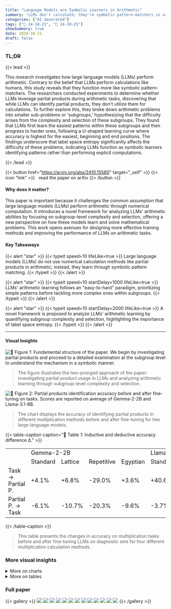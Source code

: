 ```yaml
---
title: "Language Models are Symbolic Learners in Arithmetic"
summary: "LLMs don't calculate; they're symbolic pattern-matchers in arithmetic, mastering easy patterns first, then tackling harder ones through subgroup selection, as shown by a novel experimental framework."
categories: ["AI Generated"]
tags: ["🔖 24-10-21", "🤗 24-10-25"]
showSummary: true
date: 2024-10-21
draft: false
---
```


### TL;DR


{{< lead >}}

This research investigates how large language models (LLMs) perform arithmetic. Contrary to the belief that LLMs perform calculations like humans, this study reveals that they function more like symbolic pattern-matchers. The researchers conducted experiments to determine whether LLMs leverage partial products during arithmetic tasks, discovering that while LLMs can identify partial products, they don't utilize them for calculations.  To further explore this, they broke down arithmetic problems into smaller sub-problems or 'subgroups,' hypothesizing that the difficulty arises from the complexity and selection of these subgroups. They found that LLMs first learn the easiest patterns within these subgroups and then progress to harder ones, following a U-shaped learning curve where accuracy is highest for the easiest, beginning and end positions.  The findings underscore that label space entropy significantly affects the difficulty of these problems, indicating LLMs function as symbolic learners identifying patterns rather than performing explicit computations.

{{< /lead >}}


{{< button href="https://arxiv.org/abs/2410.15580" target="_self" >}}
{{< icon "link" >}} &nbsp; read the paper on arXiv
{{< /button >}}

#### Why does it matter?
This paper is important because it challenges the common assumption that large language models (LLMs) perform arithmetic through numerical computation.  It introduces a novel framework for analyzing LLMs' arithmetic abilities by focusing on subgroup-level complexity and selection, offering a new perspective on how these models learn and solve mathematical problems. This work opens avenues for designing more effective training methods and improving the performance of LLMs on arithmetic tasks.
#### Key Takeaways

{{< alert "star" >}}
{{< typeit speed=10 lifeLike=true >}} Large language models (LLMs) do not use numerical calculation methods like partial products in arithmetic; instead, they learn through symbolic pattern matching. {{< /typeit >}}
{{< /alert >}}

{{< alert "star" >}}
{{< typeit speed=10 startDelay=1000 lifeLike=true >}} LLMs' arithmetic learning follows an "easy-to-hard" paradigm, prioritizing simple patterns before tackling more complex ones within subgroups. {{< /typeit >}}
{{< /alert >}}

{{< alert "star" >}}
{{< typeit speed=10 startDelay=2000 lifeLike=true >}} A novel framework is proposed to analyze LLMs' arithmetic learning by quantifying subgroup complexity and selection, highlighting the importance of label space entropy. {{< /typeit >}}
{{< /alert >}}

------
#### Visual Insights



![](figures/figures_2_0.png "🔼 Figure 1: Fundamental structure of the paper. We begin by investigating partial products and proceed to a detailed examination at the subgroup level to understand the mechanism in a symbolic manner.")

> The figure illustrates the two-pronged approach of the paper: investigating partial product usage in LLMs and analyzing arithmetic learning through subgroup-level complexity and selection.





![](charts/charts_5_0.png "🔼 Figure 2: Partial products identification accuracy before and after fine-tuning on tasks. Scores are reported on average of Gemma-2-2B and Llama-3.1-8B.")

> The chart displays the accuracy of identifying partial products in different multiplication methods before and after fine-tuning for two large language models.





{{< table-caption caption="🔽 Table 1: Inductive and deductive accuracy difference Δ." >}}
<table id='0' style='font-size:18px'><tr><td></td><td colspan="4">Gemma-2-2B</td><td colspan="4">Llama-3.1-8B</td></tr><tr><td></td><td>Standard</td><td>Lattice</td><td>Repetitive</td><td>Egyptian</td><td>Standard</td><td>Lattice</td><td>Repetitive</td><td>Egyptian</td></tr><tr><td>Task → Partial P.</td><td>+4.1%</td><td>+6.8%</td><td>-29.0%</td><td>+3.6%</td><td>+40.6%</td><td>+40.8%</td><td>-59.0%</td><td>+29.6%</td></tr><tr><td>Partial P. → Task</td><td>-6.1%</td><td>-10.7%</td><td>-20.3%</td><td>-9.6%</td><td>-3.7%</td><td>-0.2%</td><td>-0.9%</td><td>-2.7%</td></tr></table>{{< /table-caption >}}

> This table presents the changes in accuracy on multiplication tasks before and after fine-tuning LLMs on diagnostic sets for four different multiplication calculation methods.



### More visual insights



<details>
<summary>More on charts
</summary>


![](charts/charts_8_0.png "🔼 Figure 3: Position-level Accuracy from Gemma-2-2B and Llama-3.1-8B.")

> The chart displays the U-shaped pattern of position-level accuracy in 3, 4, and 5-digit multiplication tasks across various training set sizes for Gemma-2-2B and Llama-3.1-8B models.


![](charts/charts_8_1.png "🔼 Figure 3: Position-level Accuracy from Gemma-2-2B and Llama-3.1-8B.")

> The chart displays the position-level accuracy of LLMs in multiplication tasks, revealing a U-shaped pattern across different training set sizes.


![](charts/charts_8_2.png "🔼 Figure 3: Position-level Accuracy from Gemma-2-2B and Llama-3.1-8B.")

> The chart displays the position-level accuracy of LLMs in 3, 4, and 5-digit multiplication tasks across different training set sizes, revealing a U-shaped pattern.


![](charts/charts_8_3.png "🔼 Figure 3: Position-level Accuracy from Gemma-2-2B and Llama-3.1-8B.")

> The chart displays the position-level accuracy of LLMs in multiplication tasks across varying training set sizes, revealing a U-shaped pattern.


![](charts/charts_8_4.png "🔼 Figure 3: Position-level Accuracy from Gemma-2-2B and Llama-3.1-8B.")

> The chart displays the position-level accuracy of LLMs in 3, 4, and 5 digit multiplication tasks across different training set sizes, revealing a U-shaped pattern.


![](charts/charts_8_5.png "🔼 Figure 3: Position-level Accuracy from Gemma-2-2B and Llama-3.1-8B.")

> The chart displays the position-level accuracy of LLMs (Gemma-2-2B and Llama-3.1-8B) in 3, 4, and 5-digit multiplication tasks across different training set sizes, revealing a U-shaped pattern.


</details>



<details>
<summary>More on tables
</summary>


{{< table-caption caption="🔽 Table 2: Diagnostic sets with four calculation methods." >}}
<br><table id='5' style='font-size:16px'><tr><td>Standard Multiplication</td><td>Pstd = {A1 xB1B2, A2xB1B2, B1 xA1A2,B2 x A1A2}</td></tr><tr><td>Repetitive Addition</td><td>Pra = {�B1B2 A1A2, ��� B1B2}</td></tr><tr><td>Lattice Method</td><td>Plattice = {A10x B10,A10x B2,A2 x B10, A2 x B2}</td></tr><tr><td>Egyptian Multiplication</td><td>Pegyptian = {2k xA1A2|ke0,1,..., [log2(B1B2)]}</td></tr></table>{{< /table-caption >}}

> The table presents diagnostic sets for four multiplication calculation methods (standard multiplication, repetitive addition, lattice method, and Egyptian multiplication) used to investigate whether LLMs leverage partial products during arithmetic learning.


{{< table-caption caption="🔽 Table 3: Label space statistics with different rule perturbations. H(L) represents the entropy of the label space, and |L| is the size of the label space. {C}i=1 represents all positions in output digits." >}}
<table id='0' style='font-size:14px'><tr><td></td><td></td><td>C1</td><td>C2</td><td>C3</td><td>C4</td><td>C5</td><td colspan="2">{Ci}i=1</td></tr><tr><td>Task</td><td>Format</td><td>H(L)</td><td>H(L)</td><td>H(L)</td><td>H(L)</td><td>H(L)</td><td>ILI</td><td>H(L)</td></tr><tr><td>f(a,b) = a + b</td><td>A1A2 + B1B2 = C1C2C3</td><td>0.9710</td><td>3.3215</td><td>3.3219</td><td></td><td></td><td>179</td><td>7.2130</td></tr><tr><td>f(a,b) = a + b + 1</td><td>A1A2 + B1B2 = C1C2C3</td><td>0.9649</td><td>3.3215</td><td>3.3219</td><td></td><td></td><td>179</td><td>7.2130</td></tr><tr><td>f(a,b) = a +6+ 15</td><td>A1A2 + B1B2 = C1C2C3</td><td>0.9280</td><td>3.3214</td><td>3.3219</td><td></td><td></td><td>179</td><td>7.2130</td></tr><tr><td>f(a,b) = a +b + 115</td><td>A1A2 + B1B2 = C1C2C3</td><td>0.9280</td><td>3.3214</td><td>3.3219</td><td>-</td><td></td><td>179</td><td>7.2130</td></tr><tr><td>f(a,b) = (a+ b) mod 100</td><td>A1A2 + B1B2 = C1C2</td><td>3.3214</td><td>3.3219</td><td>-</td><td>-</td><td>-</td><td>100</td><td>6.6432</td></tr><tr><td>f(a,b) = (a+ b) mod 50</td><td>A1A2 + B1B2 = C1C2</td><td>2.3217</td><td>3.3219</td><td>-</td><td>-</td><td>-</td><td>50</td><td>5.6436</td></tr><tr><td>f(a,b) = (a+b) mod 10</td><td>A1A2 + B1B2 = C1</td><td>3.3219</td><td>-</td><td>-</td><td>-</td><td>-</td><td>10</td><td>3.3219</td></tr><tr><td>f(a,b) = a xb</td><td>A1A2 x B1B2 = C1C2C3C4</td><td>2.8979</td><td>3.3215</td><td>3.3160</td><td>3.0340</td><td>-</td><td>2621</td><td>11.1172</td></tr><tr><td>f(a,b) = a xbx 2</td><td>A1A2 x B1B2 = C1C2C3C4C5</td><td>0.6873</td><td>3.2173</td><td>3.3215</td><td>3.2964</td><td>2.2227</td><td>2621</td><td>11.1172</td></tr><tr><td>f(a,b) = a xbx 4</td><td>A1A2 x B1B2 = C1C2C3C4C5</td><td>1.6030</td><td>3.3020</td><td>3.3204</td><td>3.2234</td><td>2.2227</td><td>2621</td><td>11.1172</td></tr><tr><td>f(a,b) = a xbx 8</td><td>A1A2 x B1B2 = C1C2C3C4C5</td><td>2.5811</td><td>3.3202</td><td>3.3151</td><td>3.2235</td><td>2.2227</td><td>2621</td><td>11.1172</td></tr><tr><td>f(a,b) = (a x b) mod 100</td><td>A1A2 x B1B2 = C1C2</td><td>3.3160</td><td>3.0340</td><td>-</td><td>-</td><td>-</td><td>100</td><td>6.2912</td></tr><tr><td>f(a,b) = (a x b) mod 50</td><td>A1A2 x B1B2 = C1C2</td><td>2.3210</td><td>3.0340</td><td>-</td><td>-</td><td>-</td><td>50</td><td>5.3494</td></tr><tr><td>f(a,b) = (a x b) mod 10</td><td>A1A2 x B1B2 = C1</td><td>3.0340</td><td>-</td><td>-</td><td>-</td><td>-</td><td>10</td><td>3.0340</td></tr></table>{{< /table-caption >}}

> Table 3 shows the label space entropy and cardinality for various addition and multiplication tasks with different rule perturbations.


{{< table-caption caption="🔽 Table 4: Test Accuracy difference Δ on perturbed addition and multiplication." >}}
<table id='7' style='font-size:14px'><tr><td></td><td>Gemma-2-2B</td><td>Llama-3.1-8B</td></tr><tr><td>f(a,b) = a + 6</td><td></td><td></td></tr><tr><td>f(a,b) = a + 6 + 1</td><td>-0.1%</td><td>-0.1%</td></tr><tr><td>f(a,b) = a + 6 + 15</td><td>-0.9%</td><td>+0.1%</td></tr><tr><td>f(a,b) = a + b + 115</td><td>-1.4%</td><td>+0.7%</td></tr><tr><td>f(a,b) = (a + b) mod 100</td><td>+10.1%</td><td>+3.7%</td></tr><tr><td>f(a,b) = (a + b) mod 50</td><td>+13.1%</td><td>+6.7%</td></tr><tr><td>f(a,b) = (a+b) mod 10</td><td>+26.1%</td><td>+13.7%</td></tr><tr><td>f(a,b) = a x 6</td><td>-</td><td></td></tr><tr><td>f(a,b) = a X 6 X 2</td><td>-1.1%</td><td>-2.7%</td></tr><tr><td>f(a,b) = a x 6 x 4</td><td>-1.7%</td><td>+0.7%</td></tr><tr><td>f(a,b) = a X b x 8</td><td>+0.2%</td><td>-3.7%</td></tr><tr><td>f(a,b) = (a x b) mod 100</td><td>+7.1%</td><td>+3.8%</td></tr><tr><td>f(a,b) = (a X b) mod 50</td><td>+12.1%</td><td>+5.3%</td></tr><tr><td>f(a,b) = (a x b) mod 10</td><td>+18.9%</td><td>+10.7%</td></tr></table>{{< /table-caption >}}

> The table shows the accuracy difference (Δ) in percentage for addition and multiplication tasks on Gemma-2-2B and Llama-3.1-8B models with various rule perturbations.


{{< table-caption caption="🔽 Table 6: Test Accuracy difference Δ on perturbed addition and multiplication." >}}
<table id='2' style='font-size:14px'><tr><td></td><td>Format</td><td>Gemma-2-2B</td><td>Llama-3.1-8B</td></tr><tr><td>f(a,b) =a+b</td><td>Natural Language</td><td>-</td><td>-</td></tr><tr><td>f(a,b) = a+b</td><td>Random String</td><td>+0.1%</td><td>-0.2%</td></tr><tr><td>f(a,b) =a+b</td><td>Disturbed Digits</td><td>-3.9%</td><td>-2.1%</td></tr><tr><td>f(a,b) = a x b</td><td>Natural Language</td><td>-</td><td>-</td></tr><tr><td>f(a,b) = a x b</td><td>Random String</td><td>+0.3%</td><td>-0.5%</td></tr><tr><td>f(a,b) = a X b</td><td>Disturbed Digits</td><td>-1.9%</td><td>-3.1%</td></tr></table>{{< /table-caption >}}

> This table presents the accuracy difference (Δ) in percentage points for addition and multiplication tasks, comparing the performance of Gemma-2-2B and Llama-3.1-8B models under three different input format perturbations (Natural Language, Random String, and Disturbed Digits).


{{< table-caption caption="🔽 Table 1: Inductive and deductive accuracy difference Δ." >}}
<table id='16' style='font-size:22px'><tr><td></td><td>B1 B2</td></tr><tr><td>A1</td><td>A1B1 A1B2</td></tr><tr><td>A2</td><td>A2B1 A2B2</td></tr></table>{{< /table-caption >}}

> The table presents the inductive and deductive accuracy differences (Δ) for four multiplication calculation methods (Standard, Lattice, Repetitive, Egyptian) across two LLMs (Gemma-2-2B and Llama-3.1-8B), showing the impact of fine-tuning on partial products.


</details>


### Full paper

{{< gallery >}}
<img src="paper_images/1.png" class="grid-w50 md:grid-w33 xl:grid-w25" />
<img src="paper_images/2.png" class="grid-w50 md:grid-w33 xl:grid-w25" />
<img src="paper_images/3.png" class="grid-w50 md:grid-w33 xl:grid-w25" />
<img src="paper_images/4.png" class="grid-w50 md:grid-w33 xl:grid-w25" />
<img src="paper_images/5.png" class="grid-w50 md:grid-w33 xl:grid-w25" />
<img src="paper_images/6.png" class="grid-w50 md:grid-w33 xl:grid-w25" />
<img src="paper_images/7.png" class="grid-w50 md:grid-w33 xl:grid-w25" />
<img src="paper_images/8.png" class="grid-w50 md:grid-w33 xl:grid-w25" />
<img src="paper_images/9.png" class="grid-w50 md:grid-w33 xl:grid-w25" />
<img src="paper_images/10.png" class="grid-w50 md:grid-w33 xl:grid-w25" />
<img src="paper_images/11.png" class="grid-w50 md:grid-w33 xl:grid-w25" />
<img src="paper_images/12.png" class="grid-w50 md:grid-w33 xl:grid-w25" />
<img src="paper_images/13.png" class="grid-w50 md:grid-w33 xl:grid-w25" />
{{< /gallery >}}
